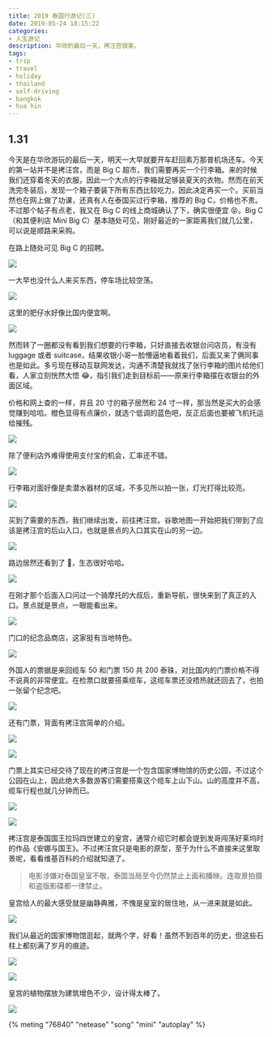 ```yaml
---
title: 2019 泰国行游记(三)
date: 2019-05-24 18:15:22
categories:
- 人生游记
description: 华欣的最后一天，拷汪宫很美。
tags:
- trip
- travel
- holiday
- thailand
- self-driving
- bangkok
- hua hin
---
```




## 1.31

今天是在华欣游玩的最后一天，明天一大早就要开车赶回素万那普机场还车。今天的第一站并不是拷汪宫，而是 Big C 超市，我们需要再买一个行李箱。来的时候我们还穿着冬天的衣服，因此一个大点的行李箱就足够装夏天的衣物。然而在前天洗完冬装后，发现一个箱子要装下所有东西比较吃力，因此决定再买一个。买前当然也在网上做了功课，还真有人在泰国买过行李箱，推荐的 Big C，价格也不贵。不过那个帖子有点老，我又在 Big C 的线上商城确认了下，确实很便宜 😝。Big C（和其便利店 Mini Big C）基本随处可见，刚好最近的一家距离我们就几公里，可以说是顺路来采购。

在路上随处可见 Big C 的招聘。

![](https://vq4e3q.bn.files.1drv.com/y4mtTortiduXFRwFMC1Xx86C6brkLsP_MCa_0u0EecnoTY9wjbhisez7x2ueYyW5fXhIBohLBVmql6KH9cDb7TkJMrIy0OgKIxMleTVKRT8JCHOfDTn728m5Czvh0y5iblCvv2Bu-ad8Mfm3US3oIKHvNTrgkOgs9R2DZ3YWPGONhRnD91nZEHNk2m5bZpbKlwnVn8_XCkrU4HMVPZprKJjKQ?width=1512&height=2016&cropmode=none)

一大早也没什么人来买东西，停车场比较空荡。

![](https://vq4f3q.bn.files.1drv.com/y4m7Vx9ZPWNkP2Xz8p-rs656R_6paBcNKj-SCnu7_Lh0fhJBvkOrJY1zKKc9vJ9zX4HqtpfKisv8VjVBsEWzHKio_uEsbcY0vFN_3JtclZUgU4z8x337wlyEdF5nxnkzsQ7EYZ0Z6P-rwJUr7cnorxI4evXEhV0eONKi82s4DtvubsBEcxPy8Q-OCrOVYNLDqYXSfc_lubDfjGSYrEU0UPlfg?width=2016&height=1512&cropmode=none)

这里的肥仔水好像比国内便宜啊。

![](https://vq4d3q.bn.files.1drv.com/y4m6ZO8tyKjd-x0mYo35lQrcVfPuLL89vlFEv6Tx6cnVzDgiF0Ue1GyaaIygCE7nqf55vRsLyXLF-fxkQvuAksyWTD38AuV0D72yBiWI6G9yBCQKj62HSqDmqhibRiis6ielXhWZ_bpPA4FflanPHy0e4yEetXsHN24KRIQjovAUIzuPS8Suu4YLEDtaxeeWy3NR5uXc7wr8I8tJm0aRuTa7Q?width=1512&height=2016&cropmode=none)

然而转了一圈都没有看到我们想要的行李箱，只好直接去收银台问店员，有没有 luggage 或者 suitcase，结果收银小哥一脸懵逼地看着我们，后面又来了俩同事也是如此。多亏现在移动互联网发达，沟通不清楚我就找了张行李箱的图片给他们看，人家立刻恍然大悟 😂，指引我们走到目标前——原来行李箱摆在收银台的外面区域。

价格和网上查的一样，并且 20 寸的箱子居然和 24 寸一样，那当然是买大的会感觉赚到哈哈。橙色显得有点廉价，就选个低调的蓝色吧，反正后面也要被飞机托运给摧残。

![](https://vq4c3q.bn.files.1drv.com/y4mM4u8Q5qeC96hjppJuPirsQfnlRdA5bC-H8mltJiLqrh5YJGM1qMxs-B-uMJ1pfaqsLWiy6zGYePGpbnx7iEvvfgaMZyp3zWMNJeYtAvzx8Jt5_m8jYwVWxfybMLPHI1J7Znc1JirelrP0kHDPlJvHP_jJwUDmw38M3a32pvyDLGZ2dYP0ugkoNRXa6bPPr5Uv0i__5mqLSO7nIucQ0UhgA?width=1512&height=2016&cropmode=none)

除了便利店外难得使用支付宝的机会，汇率还不错。

![](https://vq4b3q.bn.files.1drv.com/y4mqjZMXFNwHG84T3UKuatVWkyy3zro9udWJMU1N-UVg4gP8WelCtkvCK0cFJKxOoTQhukHwiz8hLf7UbSOEEB4fYsVKNIHl2zcBFZZm1hT9L49cnKdXQBuL3BkraCJE4ZiLwm9LbL1DrmWsQC_hIE2umXobsEW5V2es4sPpAiUpQn8LbhGOlt0SbIPpIZD-tjqCF7vKRkpMBYHxOZyVC1_gw?width=1512&height=2016&cropmode=none)

行李箱对面好像是卖潜水器材的区域，不多见所以拍一张，灯光打得比较亮。

![](https://vq4a3q.bn.files.1drv.com/y4m6zmRllG42D0uAmdgJ3FbITqKtQXCQtgHW59WO9LCG0oz5p3FHKpJJ8iPX3aII-0_mI51fx7j54GL1mkXsuZWS_YDXvj98p12NfVCNIjeSxgKQf9lpBjbz7KhNeWDjl1sEI8bIvHuBmBXN1JdzfPr7mtQQFb61lZ-ofCgvOV-Ucid1kgWdpoGq-drnvtWrjhq3DHU6pXF6dBJ2No2FTWQyw?width=2016&height=1512&cropmode=none)

买到了需要的东西，我们继续出发，前往拷汪宫。谷歌地图一开始把我们带到了应该是拷汪宫的后山入口，也就是景点的入口其实在山的另一边。

![](https://v64i3q.bn.files.1drv.com/y4mzIM91DfRP2kxSVOtEENwpoewmUyi5Tx94JcYACI_14kr_fx330szF3fRPVMe_zuebkM_OwXfkRwh_Ee_JG6PXM4oKdW9II2gbD62D7WrwwrQMSkIuinKY2IVmTPM2wms9mra_ScJErNbP4Z5j7aV1f_0StRTLQLX2L9W9ifaS05uwCuskK3sPeRjaCLi83ZPHYSF4BSoTPqYktlJCOlG6Q?width=2016&height=1512&cropmode=none)

路边居然还看到了 🐒，生态很好哈哈。

![](https://v64j3q.bn.files.1drv.com/y4m5EUeUj-bI3hfIHaSCJoKCXEEoDvfWb1B4fe-dgOe1zkl66gxXbdiYyRGbZ--a6NHcjmZ7Xf-enMKVK_PLc58X6ldh7Fb5ypBfIghJ0QIuYZXIVUzbsuFZxWdRoTEGDPWzpiO677DyudhTQRL2anf-njv7_uCJsK-tuX594_u-CwmqQqXEMTzgay37zCKqrPJX6DSupSkm0rKNXZU-mTckw?width=2016&height=1512&cropmode=none)

在刚才那个后面入口问过一个骑摩托的大叔后，重新导航，很快来到了真正的入口。景点就是景点，一眼能看出来。

![](https://v64f3q.bn.files.1drv.com/y4mnnMNlVsm-x48VQ3QCpdW2MgB-NQgGfx8C2zhfeCDwAQElE1BulAOeANDb4vEw_SjM8KEFvnsrIiTtJu6uxPhphZP78mheONONd_ZlSQeavhSGl-BiWW0Eehry9Bi1KEYyH6eZIn3huWas017Q_Ka8S8h8RNWgA13Ok6lvbBsIwSCHVjaXEF8gt-kB5TD8iPn4MOQiSbs6Dvf5zg0J2qsug?width=2016&height=1512&cropmode=none)

门口的纪念品商店，这家挺有当地特色。

![](https://v64h3q.bn.files.1drv.com/y4mLGOSMp1eSK-5B33FZWweUVsM4NMxe7aw1sVGbbtawEnTt2M5c1zZQfn4dkty54lt7ZCy_AOWbETuGdyJC9toeJBqTtaFmIPL_1itUUpNgIEdsKGmoogfA1o-2LnGDiAvqd8Gnla_QiOIYXXD0yzU_D8sszv8XswekLU0Qvq0IVoa_qgbLQqOPT1AddkhYwemXgWK1h0RUmtNB5O1pBQSkw?width=2016&height=1512&cropmode=none)

外国人的票据是来回缆车 50 和门票 150 共 200 泰铢，对比国内的门票价格不得不说真的非常便宜。在检票口就要搭乘缆车，这缆车票还没捂热就还回去了，也拍一张留个纪念吧。

![](https://v64g3q.bn.files.1drv.com/y4m1VMR2uF69qKLAJCzdXBG73AIMUjdS_xHxE6E-pnQ4IJbgMe2ZNutrKJmGexmNSQmUQ0hXkpt6PF5dSd4FoJCpRKMpK7GbGXMTGI7lEeLKsD7a_fNfZE2lV6BLvTrJ4MoHaguK8s_6XddEl8-ZTLd1C92VTiWxJPq4G3Mc_G4pC4aVLzFkyDcAVALEisRlJYEMSyRXVcMkUSh7ouCezoNTQ?width=2016&height=1512&cropmode=none)

还有门票，背面有拷汪宫简单的介绍。

![](https://v64c3q.bn.files.1drv.com/y4mLxnxQIzgF5csya8Z-KwjmIwaN2N4w632d3Nt35zMGywuUQxEUAbeXACX7TulhHUrvHz6ITtz1GjVKvHHa49RKTYViaSkrMirBWUYkZedUOyvOdXOEeLftGwaq7x9hUGsrWMGtj1UFhXJ_G__BygqqUfb0_-wOPiaB7NDluGjp32hsoElZA5YbCtvKv4DebES6J_SoIOEqh7YdsTwdJx9vA?width=2016&height=1512&cropmode=none)

![](https://v64b3q.bn.files.1drv.com/y4m2cCR4UnTbggRhj_enaUp2cWg56MysiAXAPPLydNq4BvBL7rizcWHXwQgLAbItfkLjbiARWeevs9sjvLh-hKoYsRC_K-e8sEMC5r58Npqxdv1sxFlDoUmgGurKVenhsxTfT7FcF80Otej8UVpOpDQem6QLNv7M09VuA8JVjw2UQodUgOTZ6jQTzbzbh8nFOu4o6AE5ycBFOALIAkuAjAYxw?width=2016&height=1512&cropmode=none)

门票上其实已经交待了现在的拷汪宫是一个包含国家博物馆的历史公园，不过这个公园在山上，因此绝大多数游客们需要搭乘这个缆车上山下山。山的高度并不高，缆车行程也就几分钟而已。

![](https://v64d3q.bn.files.1drv.com/y4m3U6Y3mXZDpjhnSAfc-4DW54AjO4Bin05pqtjSQT_UUhkrBqGXmYIC-XKwxwvColMvcy9LptwwnqOdQsROP20vEgVIcJUerIhThgqI-xHLOTFpdN4gTWBqq9QSAsKzUFZH6D2W2AzykooowNcTkyFv7qFRv2zJri6aqW9T6L_tUjB41ticwvEXN9reEoGIKuAp9V6gPocQcWCG9HkyiGwCA?width=2016&height=1512&cropmode=none)

![](https://v64e3q.bn.files.1drv.com/y4m_hQyIBC-VEOj14lUguOmfPmLFojGGPeA9a_rnl_ouuwXsvmgy2tw1YSe46ZuKRSy_Qr646HXjDuX3IqUeIaCeorsQYT9U0nVtljeOB1BTbe-Ri7g8kDjAfXTbzhc2X8-SCbIJ8g-V8GooDcXSA61s24SbY1aoAkuyTMkcrLGlbyzVcDOyv5aQFhwn-G7_TzIdOZt_BlVi1yuCQRiwpFWaw?width=2016&height=1512&cropmode=none)

拷汪宫是泰国国王拉玛四世建立的皇宫，通常介绍它时都会提到发哥闯荡好莱坞时的作品《安娜与国王》。不过拷汪宫只是电影的原型，至于为什么不直接来这里取景呢，看看维基百科的介绍就知道了。

> 电影涉嫌对泰国皇室不敬，泰国当局至今仍然禁止上画和播映。连取景拍摄和盗版影碟都一律禁止。

皇宫给人的最大感受就是幽静典雅，不愧是皇室的居住地，从一进来就是如此。

![](https://wk4i3q.bn.files.1drv.com/y4m8FeU1ypDkTdiPBm-6Mh8nGsXDLMwcEYGV8VHq2A8W3jJiWM48hTFulyTYcQrJc04f8dA_lIGKUxVPXfUWrcb0mQwRuW8TaltRMIaAcxWvzotYW9Vpgx1E-4EOoXY6AmAsWf-anIpPiLHq1-b4JPTU0Ba6wTfUewi_Bo02sVgJ9Is4nNF14vpTGgq9zmaI84O5UBwlSchQLttOd2-M-G8-g?width=2016&height=1512&cropmode=none)

我们从最近的国家博物馆逛起，就两个字，好看！虽然不到百年的历史，但这些石柱上都刻满了岁月的痕迹。

![](https://v64a3q.bn.files.1drv.com/y4mujaU78sLsqpIpSh6--5iWXgsV0u6ZRLUVTCRj4zSq7BYiZqOuS5_T5GptBiiPr1JbdJmooXpK2_zAFwvCRkLLtqJhyusLWh_wtIlMwOgr446rkrky_7vD9LAW1Z5ht9I6zQmBx-d9J3TiP1BSlZ97K31Kz3YDHs6u3SSrm9Qy9WEkJsKFub0xYSa5EHpem1f-TS7JFOZf6CPkOF_x-N9kg?width=2016&height=1512&cropmode=none)

![](https://wk4j3q.bn.files.1drv.com/y4mmbu5coNEFywQFYpG08bCacDhJQBa0P1jj5kP34FKkP-DTmGzsPlayyoU4UMeSwAmGtgDXNPtn1GqUppJlgf9IjcXDabfMnKmcb0JbO_ax1JnM76HklJYNQDj9QsKB68g5bZogKJW-p9H-0FwjjP0UK08agJGvRt621gk95bHv7xiMOrt_a66k2jglyxMjakPQD-qiZulMkMnGq-UTJ_NeQ?width=1512&height=2016&cropmode=none)

皇宫的植物摆放为建筑增色不少，设计得太棒了。

![](https://wk4g3q.bn.files.1drv.com/y4miHO02rqJ49spfFmlUbAxCY86oAr-91cfpSdjgeLHoVPuSnr7zOtmTlXd_I2x3qeOCtNjDrY5Or84kBIIthzpP9cRzRU5LYsgXAMf5ynBO4b-DC_xfrNr726Asb0qsi-mUH_dduIydcdpDSW_ljMayNcpqPkuyqSfEZlZIE4LROhUjcQvG2b_qc_NX8-rPBUbjeELlCE_YGl8pLkJ2x05Sg?width=1512&height=2016&cropmode=none)







{% meting "76840" "netease" "song" "mini" "autoplay" %}